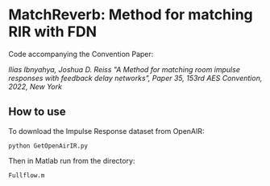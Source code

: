 # MatchReverb: Method for matching RIR with FDN
Code accompanying the Convention Paper:

*Ilias Ibnyahya, Joshua D. Reiss "A Method for matching room impulse responses with feedback delay networks", Paper 35, 153rd AES Convention, 2022, New York*

## How to use

To download the Impulse Response dataset from OpenAIR:
```
python GetOpenAirIR.py
```


Then in Matlab run from the directory:
```
Fullflow.m
```
